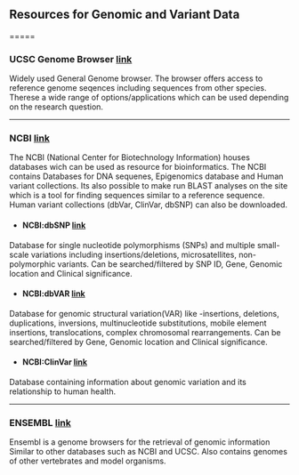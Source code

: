 ## Resources for Genomic and Variant Data
=====


### UCSC Genome Browser [link](http://genome.ucsc.edu/)

 Widely used General Genome browser. The browser offers access to reference genome seqences including sequences from other species. Therese a wide range of options/applications which can be used depending on the research question.
 
 ------
 
### NCBI [link](https://www.ncbi.nlm.nih.gov/projects/genome/guide/human/)
 
 The NCBI (National Center for Biotechnology Information) houses databases wich can be used as resource for bioinformatics. The NCBI contains Databases for DNA sequenes, Epigenomics database and Human variant collections. Its also possible to make run BLAST analyses on the site which is a tool for finding sequences similar to a reference sequence. Human variant collections (dbVar, ClinVar, dbSNP) can also be downloaded.

 * #### NCBI:dbSNP [link](https://www.ncbi.nlm.nih.gov/snp/)
  Database for single nucleotide polymorphisms (SNPs) and multiple small-scale variations including insertions/deletions, microsatellites, non-polymorphic variants. Can be searched/filtered by SNP ID, Gene, Genomic location and Clinical significance.

 * #### NCBI:dbVAR [link](https://www.ncbi.nlm.nih.gov/dbvar/)
 Database for genomic structural variation(VAR) like -insertions, deletions, duplications, inversions, multinucleotide substitutions, mobile element insertions, translocations, complex chromosomal rearrangements. Can be searched/filtered by Gene, Genomic location and Clinical significance.

 
 * #### NCBI:ClinVar [link](https://www.ncbi.nlm.nih.gov/clinvar/)
Database containing information about genomic variation and its relationship to human health.

------

### ENSEMBL [link](https://www.ensembl.org/index.html)
Ensembl is a genome browsers for the retrieval of genomic information Similar to other databases such as NCBI and UCSC. Also contains genomes of other vertebrates and model organisms.
 
 
 
 
  
